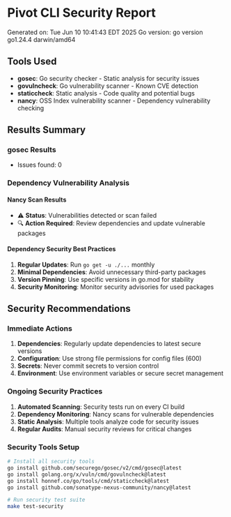 # Pivot CLI Security Report

Generated on: Tue Jun 10 10:41:43 EDT 2025
Go version: go version go1.24.4 darwin/amd64

## Tools Used
- **gosec**: Go security checker - Static analysis for security issues
- **govulncheck**: Go vulnerability scanner - Known CVE detection  
- **staticcheck**: Static analysis - Code quality and potential bugs
- **nancy**: OSS Index vulnerability scanner - Dependency vulnerability checking

## Results Summary

### gosec Results
- Issues found: 0

### Dependency Vulnerability Analysis

#### Nancy Scan Results
- ⚠️ **Status**: Vulnerabilities detected or scan failed
- 🔍 **Action Required**: Review dependencies and update vulnerable packages

#### Dependency Security Best Practices
1. **Regular Updates**: Run `go get -u ./...` monthly
2. **Minimal Dependencies**: Avoid unnecessary third-party packages
3. **Version Pinning**: Use specific versions in go.mod for stability
4. **Security Monitoring**: Monitor security advisories for used packages

## Security Recommendations

### Immediate Actions
1. **Dependencies**: Regularly update dependencies to latest secure versions
2. **Configuration**: Use strong file permissions for config files (600)
3. **Secrets**: Never commit secrets to version control
4. **Environment**: Use environment variables or secure secret management

### Ongoing Security Practices
1. **Automated Scanning**: Security tests run on every CI build
2. **Dependency Monitoring**: Nancy scans for vulnerable dependencies
3. **Static Analysis**: Multiple tools analyze code for security issues
4. **Regular Audits**: Manual security reviews for critical changes

### Security Tools Setup
```bash
# Install all security tools
go install github.com/securego/gosec/v2/cmd/gosec@latest
go install golang.org/x/vuln/cmd/govulncheck@latest
go install honnef.co/go/tools/cmd/staticcheck@latest
go install github.com/sonatype-nexus-community/nancy@latest

# Run security test suite
make test-security
```
